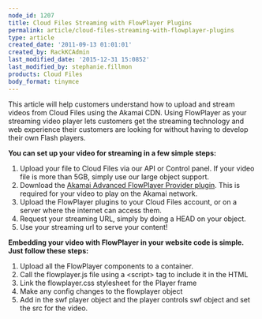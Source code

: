 ```yaml
---
node_id: 1207
title: Cloud Files Streaming with FlowPlayer Plugins
permalink: article/cloud-files-streaming-with-flowplayer-plugins
type: article
created_date: '2011-09-13 01:01:01'
created_by: RackKCAdmin
last_modified_date: '2015-12-31 15:0852'
last_modified_by: stephanie.fillmon
products: Cloud Files
body_format: tinymce
---
```


This article will help customers understand how to upload and stream
videos from Cloud Files using the Akamai CDN.  Using FlowPlayer as your
streaming video player lets customers get the streaming technology and
web experience their customers are looking for without having to develop
their own Flash players.

**You can set up your video for streaming in a few simple steps:**

1.  Upload your file to Cloud Files via our API or Control panel.  If
    your video file is more than 5GB, simply use our large object
    support.
2.  Download the [Akamai Advanced FlowPlayer Provider
    plugin](http://mediapm.edgesuite.net/flow/). This is required for
    your video to play on the Akamai network.   
3.  Upload the FlowPlayer plugins to your Cloud Files account, or on a
    server where the internet can access them. 
4.  Request your streaming URL, simply by doing a HEAD on your object.
5.  Use your streaming url to serve your content!

**Embedding your video with FlowPlayer in your website code is simple.
Just follow these steps:**

1.  Upload all the FlowPlayer components to a container.
2.  Call the flowplayer.js file using a \<script\> tag to include it in
    the HTML
3.  Link the flowplayer.css stylesheet for the Player frame
4.  Make any config changes to the flowplayer object
5.  Add in the swf player object and the player controls swf object and
    set the src for the video.


